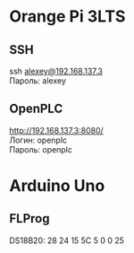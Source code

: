# Orange Pi 3LTS

## SSH

ssh alexey@192.168.137.3   
Пароль: alexey  

## OpenPLC

http://192.168.137.3:8080/  
Логин:  openplc  
Пароль: openplc  

# Arduino Uno
## FLProg

DS18B20: 28 24 15 5C 5 0 0 25
